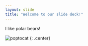 ```yaml
---
layout: slide
title: "Welcome to our slide deck!"
---
```


I like polar bears!

![poptocat](https://octodex.github.com/images/poptocat.png)
{: .center}
